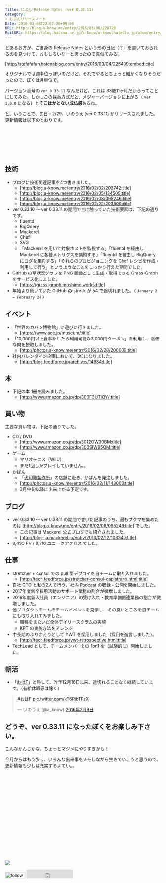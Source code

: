 ```yaml
---
Title: じぶん Release Notes (ver 0.33.11)
Category:
- じぶんリリースノート
Date: 2016-03-08T22:07:20+09:00
URL: http://blog.a-know.me/entry/2016/03/08/220720
EditURL: https://blog.hatena.ne.jp/a-know/a-know.hateblo.jp/atom/entry/10328537792366284028
---
```


とあるお方が、ご自身の Release Notes という形の日記（？）を書いておられるのを見つけて、おもしろいなーと思ったので真似てみる。




[http://stefafafan.hatenablog.com/entry/2016/03/04/225409:embed:cite]




オリジナルでは週単位っぽいのだけど、それでやるとちょっと細かくなりそうだったので、ぼくは月単位で。


バージョン番号の `ver 0.33.11` なんだけど、これは 33歳11ヶ月だからってことにしてみた。しかしこの採番方式だと、メジャーバージョンに上がる（ `ver 1.0.0` になる）と<b>そこはかとない成仏感</b>あるね。


と、いうことで、先日・2/29、いのうえ (ver 0.33.11) がリリースされました。更新情報は以下のとおりです。




<!-- more -->

<script async src="//pagead2.googlesyndication.com/pagead/js/adsbygoogle.js"></script>
<!-- article-top -->
<ins class="adsbygoogle"
     style="display:inline-block;width:728px;height:90px"
     data-ad-client="ca-pub-3463034538369189"
     data-ad-slot="8367620130"></ins>
<script>
(adsbygoogle = window.adsbygoogle || []).push({});
</script>


## 技術
* ブログに技術関連記事を4つ書きました。
    * [http://blog.a-know.me/entry/2016/02/02/202742:title]
    * [http://blog.a-know.me/entry/2016/02/05/134505:title]
    * [http://blog.a-know.me/entry/2016/02/08/095246:title]
    * [http://blog.a-know.me/entry/2016/02/22/203809:title]
* ver 0.33.10 〜 ver 0.33.11 の期間で主に触っていた技術要素は、下記の通りです。
    * fluentd
    * BigQuery
    * Mackerel
    * Chef
    * SVG
    * 「Mackerel を用いて対象ホストを監視する」「fluentd を経由し Mackerel に各種メトリクスを集約する」「fluentd を経由し BigQuery にログを集約する」「それらのプロビジョニングを Chef レシピを作成・利用して行う」というようなことをしっかり行えた期間でした。
* GitHub の草状況グラフを PNG 画像として生成・取得できる Grass-Graph をサービス化しました。
    * [https://grass-graph.moshimo.works:title]
* 年始より続いていた GitHub の streak が 54 で途切れました。（ `January 2 – February 24` ）


## イベント
* 「世界のカバン博物館」に遊びに行きました。
    * [https://www.ace.jp/museum/:title]
* 「10,000円以上食事をしたら利用可能な3,000円クーポン」を利用し、高価な肉を摂取しました。
    * [http://photos.a-know.me/entry/2016/02/28/200000:title]
* 社内バレンタイン企画において、3位になりました。
    * [http://blog.feedforce.jp/archives/14984:title]




## 本
* 下記の本 1冊を読みました。
    * [http://www.amazon.co.jp/dp/B00F3UTIQY/:title]




## 買い物
主要な買い物は、下記の通りでした。

* CD / DVD
    * [http://www.amazon.co.jp/dp/B012OW30BM:title]
    * [http://www.amazon.co.jp/dp/B00SIW95QM:title]
* ゲーム
    * マリオテニス（WiiU）
    * まだ1回しかプレイしていません。。
* かばん
    * 「[犬印鞄製作所](http://www.inujirushikaban.jp/)」の店舗に赴き、かばんを発注しました。
    * [http://photos.a-know.me/entry/2016/02/11/143000:title]
    * 3月中旬以降に出来上がる予定です。



## ブログ
* ver 0.33.10 〜 ver 0.33.11 の期間で書いた記事のうち、最もブクマを集めたのは [http://blog.a-know.me/entry/2016/02/08/095246:title] でした。
    * この記事は Mackerel 公式ブログでも紹介されました。
    * [http://blog-ja.mackerel.io/entry/2016/02/12/103340:title]
* 9,493 PV / 8,716 ユニークアクセス でした。


## 仕事
* stretcher + consul での pull 型デプロイを自チームに取り入れました。
    * [http://tech.feedforce.jp/stretcher-consul-capistrano.html:title]
* 自社 CTO と私の2人で行う、社内 Podcast の収録・公開を開始しました。
* 2017年度新卒採用活動のサポート業務の割合が微増しました。
* 2016年度新入社員（エンジニア）の受け入れ・教育準備関連業務の割合が微増しました。
* 他プロダクトチームのチームイベントを見学し、その良いところを自チームにも取り入れてみました。
    * 職種をまたいだ全体デイリースクラムの実施
    * KPT の実施方法をアレンジ
* 中長期のふりかえりとして YWT を採用しました（採用を進言しました）。
    * [http://tech.feedforce.jp/ywt-retrospective.html:title]
* TechLead として、チームメンバーとの 1on1 を（試験的に）開始しました。


## 朝活

* 「[おはF](https://twitter.com/hashtag/%E3%81%8A%E3%81%AFF?src=hash)」と称して、昨年12月16日以来、途切れることなく継続しています。（有給休暇等は除く）


<blockquote class="twitter-tweet" data-lang="ja"><p lang="und" dir="ltr"><a href="https://twitter.com/hashtag/%E3%81%8A%E3%81%AFF?src=hash">#おはF</a> <a href="https://t.co/kT6RibTPzX">pic.twitter.com/kT6RibTPzX</a></p>&mdash; いのうえ (@a_know) <a href="https://twitter.com/a_know/status/697198568256352256">2016年2月9日</a></blockquote>
<script async src="//platform.twitter.com/widgets.js" charset="utf-8"></script>



## どうぞ、ver 0.33.11 になったぼくをお楽しみ下さい。


こんなかんじかな。ちょっとマジメにやりすぎかも！


今月からはもう少し、いろんな出来事をメモしながら生きていこうと思うので、更新情報も少しは充実するよてい。。

<div>
<br>
<script async src="//pagead2.googlesyndication.com/pagead/js/adsbygoogle.js"></script>
<!-- article-bottom2 -->
<ins class="adsbygoogle"
     style="display:inline-block;width:300px;height:250px"
     data-ad-client="ca-pub-3463034538369189"
     data-ad-slot="5274552934"></ins>
<script>
(adsbygoogle = window.adsbygoogle || []).push({});
</script>

<a href="http://bit.ly/grass-graph" target='blank' rel="nofollow"><img src="https://cdn-ak.f.st-hatena.com/images/fotolife/a/a-know/20170405/20170405220342.png"></a>
<br>
</div>

<div>
<a href='http://cloud.feedly.com/#subscription%2Ffeed%2Fhttp%3A%2F%2Fblog.a-know.me%2Ffeed'  target='blank'><img id='feedlyFollow' src='http://s3.feedly.com/img/follows/feedly-follow-rectangle-volume-small_2x.png' alt='follow us in feedly' width='65' height='20'></a>



<iframe src="http://blog.hatena.ne.jp/a-know/a-know.hateblo.jp/subscribe/iframe" allowtransparency="true" frameborder="0" scrolling="no" width="150" height="28"></iframe>
</div>
